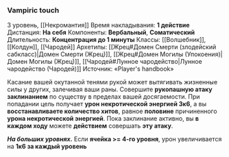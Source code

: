 ### Vampiric touch
3 уровень, [[Некромантия]]
Время накладывания: **1 действие**
Дистанция: **На себя**
Компоненты: **Вербальный**, **Соматический**
Длительность: **Концентрация до 1 минуты**
Классы: [[Волшебник]], [[Колдун]], [[Чародей]]
Архетипы: [[Жрец#Домен Смерти (злодейский сабкласс)|Домен Смерти (Жрец)]], [[Жрец#Домен Могилы (Упокоения)|Домен Могилы (Жрец)]], [[Чародей#Лунное чародейство|Лунное чародейство (Чародей)]]
Источник: «Player's handbook»

Касание вашей окутанной тенями рукой может вытягивать жизненные силы у других, залечивая ваши раны. Совершите **рукопашную атаку заклинанием** по существу в пределах вашей досягаемости. При попадании цель получает **урон некротической энергией 3к6**, а вы **восстанавливаете количество хитов**, равное **половине** причиненного **урона некротической энергией**. Пока заклинание активно, вы **в каждом ходу** можете **действием** совершать **эту атаку**.

**_На больших уровнях._** Если **ячейка >= 4-го уровня**, урон увеличивается на **1к6 за каждый уровень**